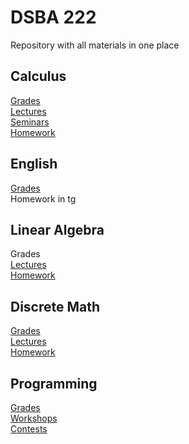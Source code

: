 # DSBA 222
Repository with all materials in one place

## Calculus

[Grades](https://docs.google.com/spreadsheets/d/1k27B1fRbOSvvqlBSKxd-thWrluEhAPA9X5XDdz8fSxg/edit#gid=0=sharing)  
[Lectures](https://drive.google.com/drive/folders/1wk7aFD1RQQotLdbqIRwmQTkNcgCb1m7a?usp=sharing)  
[Seminars](https://drive.google.com/drive/folders/1MJplX-7oqsrtNCkK3uriWDDYho5aY1Av?usp=sharing)  
[Homework](https://classroom.google.com/c/NTQ1Njc0MTA0MTQ2?cjc=yjbvgai)  


## English

[Grades](https://docs.google.com/spreadsheets/d/1xVR9ppUaMrrFFBpD9m9kvEzEwypOwP9BrD4Vb4C2GJg/edit#gid=41479481)  
Homework in tg

## Linear Algebra
Grades  
[Lectures](http://wiki.cs.hse.ru/LAaG_DSBA_2022/2023#Lecture_Notes)  
[Homework](http://wiki.cs.hse.ru/LAaG_DSBA_2022/2023#The_obligatory_homework_for_groups_222_and_223:)  


## Discrete Math

[Grades](https://docs.google.com/spreadsheets/d/1KoXyABY4alQu-Gw3HsYy3Vco9rfvHdYQZuUjE_ERJB8/edit?usp=sharing)  
[Lectures](http://wiki.cs.hse.ru/Discrete_Mathematics_DSBA_2022/2023#Course_materials)  
[Homework](http://wiki.cs.hse.ru/Discrete_Mathematics_DSBA_2022/2023#Homework_problems)


## Programming

[Grades](https://docs.google.com/spreadsheets/d/1JtLJD95RT0m2JPMVoiKUnO4jPnXsAs5m2-iUh6-yKeY/edit#gid=0)  
[Workshops](https://github.com/dsba-z/workshops#readme)  
[Contests](http://wiki.cs.hse.ru/Introduction_to_Programming_DSBA_2022/2023#Contests)

